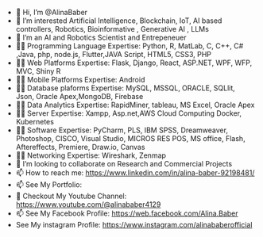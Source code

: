 - 👋 Hi, I’m @AlinaBaber
- 👀 I’m interested Artificial Intelligence, Blockchain, IoT, AI based controllers, Robotics, Bioinformative , Generative AI , LLMs
- 🌱 I’m an AI and Robotics Scientist and Entrepeneuer
- 👨‍💻 Programming Language Expertise: Python, R, MatLab, C, C++, C# ,Java, php, node.js, Flutter,JAVA Script, HTML5, CSS3, PHP
- 👨‍💻 Web Platforms Expertise: Flask, Django, React, ASP.NET, WPF, WFP, MVC, Shiny R
- 👨‍💻 Mobile Platforms Expertise: Android
- 👨‍💻 Database plaforms Expertise: MySQL, MSSQL, ORACLE, SQLlit, Json, Oracle Apex,MongoDB, Firebase
- 👨‍💻 Data Analytics Expertise: RapidMiner, tableau, MS Excel, Oracle Apex
- 👨‍💻 Server Expertise: Xampp, Asp.net,AWS Cloud Computing Docker, Kubernetes
- 👨‍💻 Software Expertise: PyCharm, PLS, IBM SPSS, Dreamweaver, Photoshop, CISCO, Visual Studio, MICROS RES POS, MS office, Flash, Aftereffects, Premiere, Draw.io, Canvas
- 👨‍💻 Networking Expertise: Wireshark, Zenmap
- 💞️ I’m looking to collaborate on Research and Commercial Projects
- 📫 How to reach me: https://www.linkedin.com/in/alina-baber-92198481/
- 📫 See My Portfolio:
- 👀 Checkout My Youtube Channel: https://www.youtube.com/@alinababer4129
- 📫 See My Facebook Profile: https://web.facebook.com/Alina.Baber
-  See My instagram Profile: https://www.instagram.com/alinababerofficial
<!---
AlinaBaber/AlinaBaber is a ✨ special ✨ repository because its `README.md` (this file) appears on your GitHub profile.
You can click the Preview link to take a look at your changes.
--->
